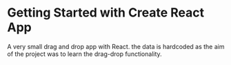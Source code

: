 # Getting Started with Create React App
A very small drag and drop app with React. the data is hardcoded as the aim of the project was to learn the drag-drop functionality. 

